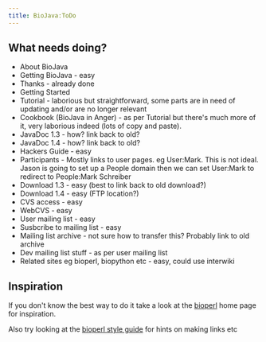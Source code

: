 ```yaml
---
title: BioJava:ToDo
---
```


What needs doing?
-----------------

-   About BioJava
-   Getting BioJava - easy
-   Thanks - already done
-   Getting Started
-   Tutorial - laborious but straightforward, some parts are in need of
    updating and/or are no longer relevant
-   Cookbook (BioJava in Anger) - as per Tutorial but there's much more
    of it, very laborious indeed (lots of copy and paste).
-   JavaDoc 1.3 - how? link back to old?
-   JavaDoc 1.4 - how? link back to old?
-   Hackers Guide - easy
-   Participants - Mostly links to user pages. eg User:Mark. This is not
    ideal. Jason is going to set up a People domain then we can set
    User:Mark to redirect to People:Mark Schreiber
-   Download 1.3 - easy (best to link back to old download?)
-   Download 1.4 - easy (FTP location?)
-   CVS access - easy
-   WebCVS - easy
-   User mailing list - easy
-   Susbcribe to mailing list - easy
-   Mailing list archive - not sure how to transfer this? Probably link
    to old archive
-   Dev mailing list stuff - as per user mailing list
-   Related sites eg bioperl, biopython etc - easy, could use interwiki

Inspiration
-----------

If you don't know the best way to do it take a look at the
[bioperl](bp:Main_Page "wikilink") home page for inspiration.

Also try looking at the [bioperl style guide](bp:Style_guide "wikilink")
for hints on making links etc
